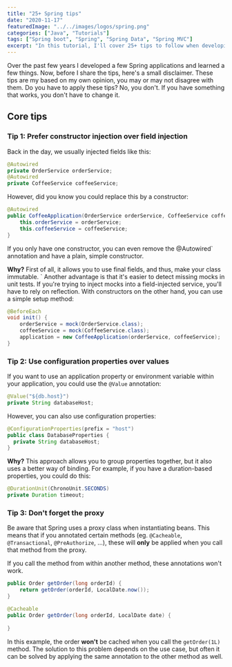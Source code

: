```yaml
---
title: "25+ Spring tips"
date: "2020-11-17"
featuredImage: "../../images/logos/spring.png"
categories: ["Java", "Tutorials"]
tags: ["Spring boot", "Spring", "Spring Data", "Spring MVC"]
excerpt: "In this tutorial, I'll cover 25+ tips to follow when developing Spring applications."
---
```


Over the past few years I developed a few Spring applications and learned a few things. 
Now, before I share the tips, here's a small disclaimer. 
These tips are my based on my own opinion, you may or may not disagree with them. 
Do you have to apply these tips? No, you don't. 
If you have something that works, you don't have to change it.

## Core tips

### Tip 1: Prefer constructor injection over field injection

Back in the day, we usually injected fields like this:

```java
@Autowired
private OrderService orderService;
@Autowired
private CoffeeService coffeeService;
```

However, did you know you could replace this by a constructor:

```java
@Autowired
public CoffeeApplication(OrderService orderService, CoffeeService coffeeService) {
    this.orderService = orderService;
    this.coffeeService = coffeeService;
}
```

If you only have one constructor, you can even remove the @Autowired` annotation and have a plain, simple constructor.

**Why?** First of all, it allows you to use final fields, and thus, make your class immutable. `
Another advantage is that it's easier to detect missing mocks in unit tests. 
If you're trying to inject mocks into a field-injected service, you'll have to rely on reflection. 
With constructors on the other hand, you can use a simple setup method:

```java
@BeforeEach
void init() {
    orderService = mock(OrderService.class);
    coffeeService = mock(CoffeeService.class);
    application = new CoffeeApplication(orderService, coffeeService);
}
```

### Tip 2: Use configuration properties over values

If you want to use an application property or environment variable within your application, you could use the `@Value` annotation:

```java
@Value("${db.host}")
private String databaseHost;
```

However, you can also use configuration properties:

```java
@ConfigurationProperties(prefix = "host")
public class DatabaseProperties {
  private String databaseHost;
}
```

**Why?** This approach allows you to group properties together, but it also uses a better way of binding. 
For example, if you have a duration-based properties, you could do this:

```java
@DurationUnit(ChronoUnit.SECONDS)
private Duration timeout;
```

### Tip 3: Don't forget the proxy

Be aware that Spring uses a proxy class when instantiating beans. 
This means that if you annotated certain methods (eg. `@Cacheable`, `@Transactional`, `@PreAuthorize`, ...), these will **only** be applied when you call that method from the proxy.

If you call the method from within another method, these annotations won't work.

```java
public Order getOrder(long orderId) {
    return getOrder(orderId, LocalDate.now());
}

@Cacheable
public Order getOrder(long orderId, LocalDate date) {
  
}
```

In this example, the order **won't** be cached when you call the `getOrder(1L)` method. 
The solution to this problem depends on the use case, but often it can be solved by applying the same annotation to the other method as well.
